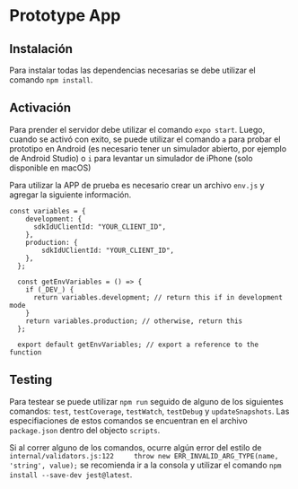 # Prototype App

## Instalación

Para instalar todas las dependencias necesarias se debe utilizar el comando `npm install`.

## Activación

Para prender el servidor debe utilizar el comando `expo start`.
Luego, cuando se activó con exito, se puede utilizar el comando `a` para probar el prototipo en Android (es necesario tener un simulador abierto, por ejemplo de Android Studio) o `i` para levantar un simulador de iPhone (solo disponible en macOS)

Para utilizar la APP de prueba es necesario crear un archivo `env.js` y agregar la siguiente información.

```
const variables = {
    development: {
      sdkIdUClientId: "YOUR_CLIENT_ID",
    },
    production: {
        sdkIdUClientId: "YOUR_CLIENT_ID",
    },
  };
  
  const getEnvVariables = () => {
    if (_DEV_) {
      return variables.development; // return this if in development mode
    }
    return variables.production; // otherwise, return this
  };
  
  export default getEnvVariables; // export a reference to the function
```

## Testing

Para testear se puede utilizar `npm run` seguido de alguno de los siguientes comandos: `test`, `testCoverage`, `testWatch`, `testDebug` y `updateSnapshots`. Las especifiaciones de estos comandos se encuentran en el archivo `package.json` dentro del objecto `scripts`.

Si al correr alguno de los comandos, ocurre algún error del estilo de `internal/validators.js:122     throw new ERR_INVALID_ARG_TYPE(name, 'string', value);` se recomienda ir a la consola y utilizar el comando `npm install --save-dev jest@latest`.
